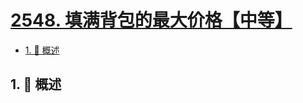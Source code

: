# [2548. 填满背包的最大价格【中等】](https://github.com/Tdahuyou/TNotes.leetcode/tree/main/notes/2548.%20%E5%A1%AB%E6%BB%A1%E8%83%8C%E5%8C%85%E7%9A%84%E6%9C%80%E5%A4%A7%E4%BB%B7%E6%A0%BC%E3%80%90%E4%B8%AD%E7%AD%89%E3%80%91)

<!-- region:toc -->

- [1. 📝 概述](#1--概述)

<!-- endregion:toc -->

## 1. 📝 概述
